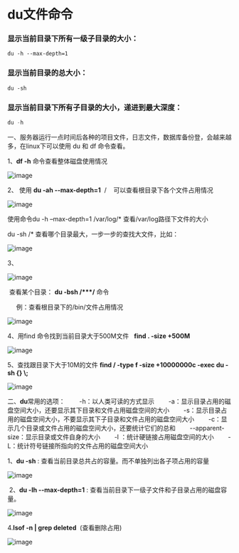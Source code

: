 # du文件命令
### 显示当前目录下所有一级子目录的大小：
```Plain Text
du -h --max-depth=1
```
### 显示当前目录的总大小：
```Plain Text
du -sh
```
### 显示当前目录下所有子目录的大小，递进到最大深度：
```java
du -h
```
一、服务器运行一点时间后各种的项目文件，日志文件，数据库备份登，会越来越多，在linux下可以使用 du 和 df 命令查看。

1、**df -h** 命令查看整体磁盘使用情况

![image](images/FlBBpkJh5Putu8m-nJu2ElzUEgIJL44TgKL3AmUFzWg.png)

2、 使用 **du -ah --max-depth=1**  /    可以查看根目录下各个文件占用情况

![image](images/0D4fok4LWZJ1aHeZez_AuM9Abc4dSEefhKTDg2Qd8l0.png)

使用命令du -h –max-depth=1 /var/log/\* 查看/var/log路径下文件的大小

du -sh /\* 查看哪个目录最大，一步一步的查找大文件，比如：

![image](images/me_rkjtPSGAFK6k36wP01GPiyX9xRMIU0OdRGEpL8zg.png)

3、

![image](images/L_xt6GPHq3KtNfmOopDfrLaBOrYVGtS21ZYjnBveTFE.)

 查看某个目录： **du -bsh /\*\*\*/** 命令

     例：查看根目录下的/bin/文件占用情况 

![image](images/qkHVEhypHkIck1M8DZjvrEhA3uJxGNd9uiR-uULKYGw.png)

4、用find 命令找到当前目录大于500M文件   **find . -size +500M** 

![image](images/9QQbB_MR2dNKw4v-USXafmoqVNTzpAJJlwh6HnPzjDU.png)

5、查找跟目录下大于10M的文件
**find / -type f -size +10000000c -exec du -sh {} \\;**

![image](images/vOQHdDi6VGPdb-pT9n-8mTeCEFYeEJMXXFNdy_RXJdk.png)

二、**du**常用的选项：
　　-h：以人类可读的方式显示
　　-a：显示目录占用的磁盘空间大小，还要显示其下目录和文件占用磁盘空间的大小
　　-s：显示目录占用的磁盘空间大小，不要显示其下子目录和文件占用的磁盘空间大小
　　-c：显示几个目录或文件占用的磁盘空间大小，还要统计它们的总和
　　--apparent-size：显示目录或文件自身的大小
　　-l ：统计硬链接占用磁盘空间的大小
　　-L：统计符号链接所指向的文件占用的磁盘空间大小

1、**du -sh** : 查看当前目录总共占的容量。而不单独列出各子项占用的容量 

![image](images/kBP3Ohd7edsj5-mLbUwbwtAMVBzPvH_u1Ax1nB9AeQc.png)

 2、**du -lh --max-depth=1** : 查看当前目录下一级子文件和子目录占用的磁盘容量。

![image](images/wRli3aocmkQPqMbwYqTh9npaRUvgHMhcDFwJVoJk8aE.png)

4.**lsof -n | grep deleted**  (查看删除占用)

![image](images/UPOm2PpnIBnyEd13WhXlQj97oCseKl7y04j8sO1yaD4.png)

